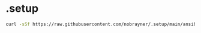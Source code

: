 # .setup

```bash
curl -sSf https://raw.githubusercontent.com/nobrayner/.setup/main/ansible-run | sh
```
